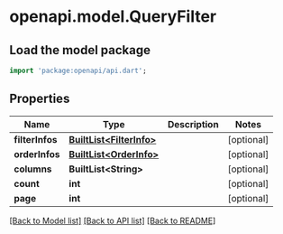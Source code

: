 # openapi.model.QueryFilter

## Load the model package
```dart
import 'package:openapi/api.dart';
```

## Properties
Name | Type | Description | Notes
------------ | ------------- | ------------- | -------------
**filterInfos** | [**BuiltList&lt;FilterInfo&gt;**](FilterInfo.md) |  | [optional] 
**orderInfos** | [**BuiltList&lt;OrderInfo&gt;**](OrderInfo.md) |  | [optional] 
**columns** | **BuiltList&lt;String&gt;** |  | [optional] 
**count** | **int** |  | [optional] 
**page** | **int** |  | [optional] 

[[Back to Model list]](../README.md#documentation-for-models) [[Back to API list]](../README.md#documentation-for-api-endpoints) [[Back to README]](../README.md)



